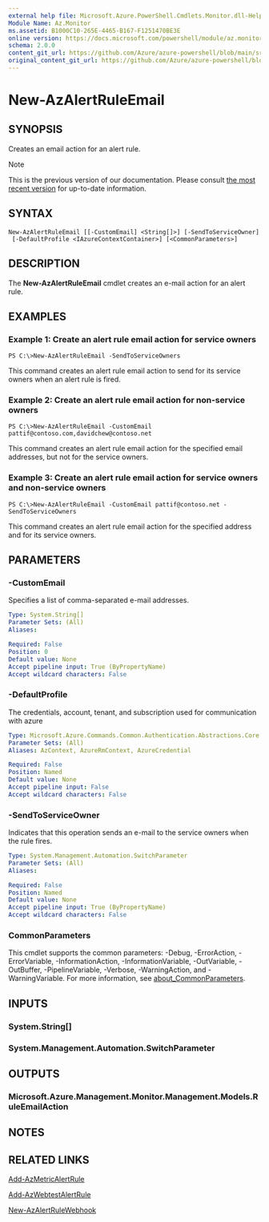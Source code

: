 ```yaml
---
external help file: Microsoft.Azure.PowerShell.Cmdlets.Monitor.dll-Help.xml
Module Name: Az.Monitor
ms.assetid: B1000C10-265E-4465-B167-F1251470BE3E
online version: https://docs.microsoft.com/powershell/module/az.monitor/new-azalertruleemail
schema: 2.0.0
content_git_url: https://github.com/Azure/azure-powershell/blob/main/src/Monitor/Monitor/help/New-AzAlertRuleEmail.md
original_content_git_url: https://github.com/Azure/azure-powershell/blob/main/src/Monitor/Monitor/help/New-AzAlertRuleEmail.md
---
```


# New-AzAlertRuleEmail

## SYNOPSIS
Creates an email action for an alert rule.

> [!NOTE]
>This is the previous version of our documentation. Please consult [the most recent version](/powershell/module/az.monitor/new-azalertruleemail) for up-to-date information.

## SYNTAX

```
New-AzAlertRuleEmail [[-CustomEmail] <String[]>] [-SendToServiceOwner]
 [-DefaultProfile <IAzureContextContainer>] [<CommonParameters>]
```

## DESCRIPTION
The **New-AzAlertRuleEmail** cmdlet creates an e-mail action for an alert rule.

## EXAMPLES

### Example 1: Create an alert rule email action for service owners
```
PS C:\>New-AzAlertRuleEmail -SendToServiceOwners
```

This command creates an alert rule email action to send for its service owners when an alert rule is fired.

### Example 2: Create an alert rule email action for non-service owners
```
PS C:\>New-AzAlertRuleEmail -CustomEmail pattif@contoso.com,davidchew@contoso.net
```

This command creates an alert rule email action for the specified email addresses, but not for the service owners.

### Example 3: Create an alert rule email action for service owners and non-service owners
```
PS C:\>New-AzAlertRuleEmail -CustomEmail pattif@contoso.net -SendToServiceOwners
```

This command creates an alert rule email action for the specified address and for its service owners.

## PARAMETERS

### -CustomEmail
Specifies a list of comma-separated e-mail addresses.

```yaml
Type: System.String[]
Parameter Sets: (All)
Aliases:

Required: False
Position: 0
Default value: None
Accept pipeline input: True (ByPropertyName)
Accept wildcard characters: False
```

### -DefaultProfile
The credentials, account, tenant, and subscription used for communication with azure

```yaml
Type: Microsoft.Azure.Commands.Common.Authentication.Abstractions.Core.IAzureContextContainer
Parameter Sets: (All)
Aliases: AzContext, AzureRmContext, AzureCredential

Required: False
Position: Named
Default value: None
Accept pipeline input: False
Accept wildcard characters: False
```

### -SendToServiceOwner
Indicates that this operation sends an e-mail to the service owners when the rule fires.

```yaml
Type: System.Management.Automation.SwitchParameter
Parameter Sets: (All)
Aliases:

Required: False
Position: Named
Default value: None
Accept pipeline input: True (ByPropertyName)
Accept wildcard characters: False
```

### CommonParameters
This cmdlet supports the common parameters: -Debug, -ErrorAction, -ErrorVariable, -InformationAction, -InformationVariable, -OutVariable, -OutBuffer, -PipelineVariable, -Verbose, -WarningAction, and -WarningVariable. For more information, see [about_CommonParameters](http://go.microsoft.com/fwlink/?LinkID=113216).

## INPUTS

### System.String[]

### System.Management.Automation.SwitchParameter

## OUTPUTS

### Microsoft.Azure.Management.Monitor.Management.Models.RuleEmailAction

## NOTES

## RELATED LINKS

[Add-AzMetricAlertRule](./Add-AzMetricAlertRule.md)

[Add-AzWebtestAlertRule](./Add-AzWebtestAlertRule.md)

[New-AzAlertRuleWebhook](./New-AzAlertRuleWebhook.md)


